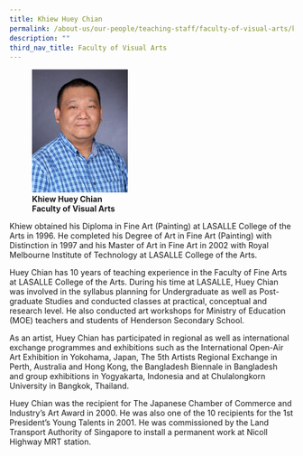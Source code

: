 ```yaml
---
title: Khiew Huey Chian
permalink: /about-us/our-people/teaching-staff/faculty-of-visual-arts/khiew-huey-chian/
description: ""
third_nav_title: Faculty of Visual Arts
---
```

<figure>
<img style="width:40%" src="/images/img_8429-khiew-huey-chian.jpg">
<figcaption> <strong>Khiew Huey Chian<br>
Faculty of Visual Arts</strong>
</figcaption>
</figure>


Khiew obtained his Diploma in Fine Art (Painting) at LASALLE College of the Arts in 1996. He completed his Degree of Art in Fine Art (Painting) with Distinction in 1997 and his Master of Art in Fine Art in 2002 with Royal Melbourne Institute of Technology at LASALLE College of the Arts.

  
Huey Chian has 10 years of teaching experience in the Faculty of Fine Arts at LASALLE College of the Arts. During his time at LASALLE, Huey Chian was involved in the syllabus planning for Undergraduate as well as Post-graduate Studies and conducted classes at practical, conceptual and research level. He also conducted art workshops for Ministry of Education (MOE) teachers and students of Henderson Secondary School.

As an artist, Huey Chian has participated in regional as well as international exchange programmes and exhibitions such as the International Open-Air Art Exhibition in Yokohama, Japan, The 5th Artists Regional Exchange in Perth, Australia and Hong Kong, the Bangladesh Biennale in Bangladesh and group exhibitions in Yogyakarta, Indonesia and at Chulalongkorn University in Bangkok, Thailand.

  

Huey Chian was the recipient for The Japanese Chamber of Commerce and Industry’s Art Award in 2000. He was also one of the 10 recipients for the 1st President’s Young Talents in 2001. He was commissioned by the Land Transport Authority of Singapore to install a permanent work at Nicoll Highway MRT station.